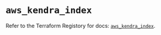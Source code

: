 # `aws_kendra_index`

Refer to the Terraform Registory for docs: [`aws_kendra_index`](https://registry.terraform.io/providers/hashicorp/aws/5.9.0/docs/resources/kendra_index).
